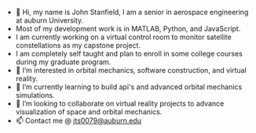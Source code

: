 - 👋 Hi, my name is John Stanfield, I am a senior in aerospace engineering at auburn University.
- Most of my development work is in MATLAB, Python, and JavaScript.
- I am currently working on a virtual control room to monitor satellite constellations as my capstone project.
- I am completely self taught and plan to enroll in some college courses during my graduate program. 
- 👀 I’m interested in orbital mechanics, software construction, and virtual reality. 
- 🌱 I’m currently learning to build api's and advanced orbital mechanics simulations.
- 💞️ I’m looking to collaborate on virtual reality projects to advance visualization of space and orbital mechanics.
- 📫 Contact me @ jts0079@auburn.edu

<!---
Stannyboi/Stannyboi is a ✨ special ✨ repository because its `README.md` (this file) appears on your GitHub profile.
You can click the Preview link to take a look at your changes.
--->
